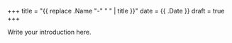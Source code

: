 +++
title = "{{ replace .Name "-" " " | title }}"
date = {{ .Date }}
draft = true
+++

Write your introduction here.
